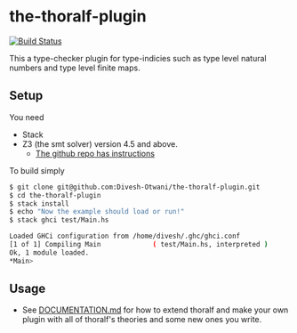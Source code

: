 # the-thoralf-plugin

[![Build Status](https://travis-ci.org/bgamari/the-thoralf-plugin.svg)](https://travis-ci.org/bgamari/the-thoralf-plugin)

This a type-checker plugin for type-indicies such as type level natural
numbers and type level finite maps.


## Setup

You need

 * Stack
 * Z3 (the smt solver) version 4.5 and above.
   - [The github repo has instructions](https://github.com/Z3Prover/z3)

To build simply

```bash
$ git clone git@github.com:Divesh-Otwani/the-thoralf-plugin.git
$ cd the-thoralf-plugin
$ stack install
$ echo "Now the example should load or run!"
$ stack ghci test/Main.hs

Loaded GHCi configuration from /home/divesh/.ghc/ghci.conf
[1 of 1] Compiling Main             ( test/Main.hs, interpreted )
Ok, 1 module loaded.
*Main> 

```


## Usage

 * See [DOCUMENTATION.md](DOCUMENTATION.md) for how to extend thoralf
   and make your own plugin with all of thoralf's theories and some new
   ones you write.



